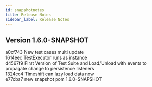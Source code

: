 ```yaml
---
id: snapshotnotes
title: Release Notes
sidebar_label: Release Notes
---
```


## Version 1.6.0-SNAPSHOT
a0cf743 New test cases multi update</br>
1614eec TestExecutor runs as instance</br>
d4567f9 First Version of Test Suite and Load/Unload with events to propagate change to persistence listeners</br>
1324cc4 Timeshift can lazy load data now</br>
e77cba7 new snapshot pom 1.6.0-SNAPSHOT</br>